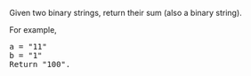 Given two binary strings, return their sum (also a binary string).

For example,
<pre>
a = "11"
b = "1"
Return "100".
</pre>
